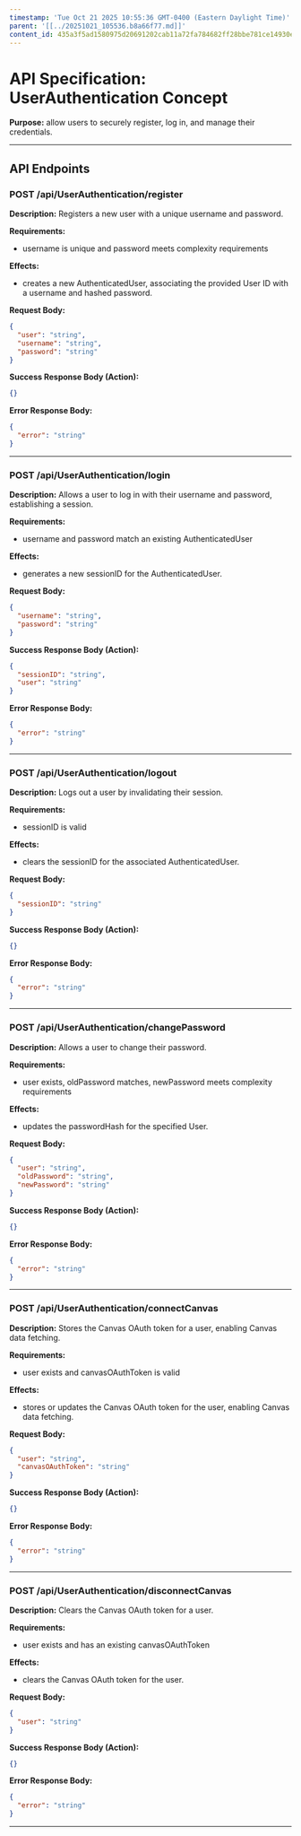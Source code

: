 ```yaml
---
timestamp: 'Tue Oct 21 2025 10:55:36 GMT-0400 (Eastern Daylight Time)'
parent: '[[../20251021_105536.b8a66f77.md]]'
content_id: 435a3f5ad1580975d20691202cab11a72fa784682ff28bbe781ce14930e25e9f
---
```


# API Specification: UserAuthentication Concept

**Purpose:** allow users to securely register, log in, and manage their credentials.

***

## API Endpoints

### POST /api/UserAuthentication/register

**Description:** Registers a new user with a unique username and password.

**Requirements:**

* username is unique and password meets complexity requirements

**Effects:**

* creates a new AuthenticatedUser, associating the provided User ID with a username and hashed password.

**Request Body:**

```json
{
  "user": "string",
  "username": "string",
  "password": "string"
}
```

**Success Response Body (Action):**

```json
{}
```

**Error Response Body:**

```json
{
  "error": "string"
}
```

***

### POST /api/UserAuthentication/login

**Description:** Allows a user to log in with their username and password, establishing a session.

**Requirements:**

* username and password match an existing AuthenticatedUser

**Effects:**

* generates a new sessionID for the AuthenticatedUser.

**Request Body:**

```json
{
  "username": "string",
  "password": "string"
}
```

**Success Response Body (Action):**

```json
{
  "sessionID": "string",
  "user": "string"
}
```

**Error Response Body:**

```json
{
  "error": "string"
}
```

***

### POST /api/UserAuthentication/logout

**Description:** Logs out a user by invalidating their session.

**Requirements:**

* sessionID is valid

**Effects:**

* clears the sessionID for the associated AuthenticatedUser.

**Request Body:**

```json
{
  "sessionID": "string"
}
```

**Success Response Body (Action):**

```json
{}
```

**Error Response Body:**

```json
{
  "error": "string"
}
```

***

### POST /api/UserAuthentication/changePassword

**Description:** Allows a user to change their password.

**Requirements:**

* user exists, oldPassword matches, newPassword meets complexity requirements

**Effects:**

* updates the passwordHash for the specified User.

**Request Body:**

```json
{
  "user": "string",
  "oldPassword": "string",
  "newPassword": "string"
}
```

**Success Response Body (Action):**

```json
{}
```

**Error Response Body:**

```json
{
  "error": "string"
}
```

***

### POST /api/UserAuthentication/connectCanvas

**Description:** Stores the Canvas OAuth token for a user, enabling Canvas data fetching.

**Requirements:**

* user exists and canvasOAuthToken is valid

**Effects:**

* stores or updates the Canvas OAuth token for the user, enabling Canvas data fetching.

**Request Body:**

```json
{
  "user": "string",
  "canvasOAuthToken": "string"
}
```

**Success Response Body (Action):**

```json
{}
```

**Error Response Body:**

```json
{
  "error": "string"
}
```

***

### POST /api/UserAuthentication/disconnectCanvas

**Description:** Clears the Canvas OAuth token for a user.

**Requirements:**

* user exists and has an existing canvasOAuthToken

**Effects:**

* clears the Canvas OAuth token for the user.

**Request Body:**

```json
{
  "user": "string"
}
```

**Success Response Body (Action):**

```json
{}
```

**Error Response Body:**

```json
{
  "error": "string"
}
```

***
